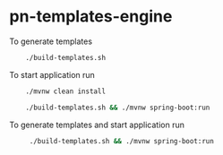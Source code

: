 # pn-templates-engine

To generate templates
```bash
    ./build-templates.sh
```

To start application run

```bash
    ./mvnw clean install
```

```bash
    ./build-templates.sh && ./mvnw spring-boot:run
```

To generate templates and start application run
```bash
     ./build-templates.sh && ./mvnw spring-boot:run
```